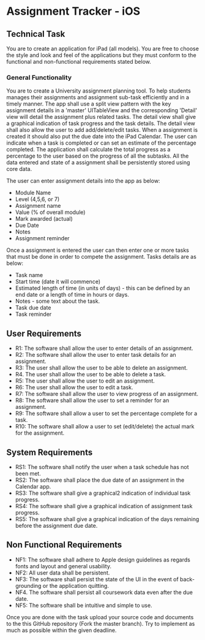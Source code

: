 # Assignment Tracker - iOS

## Technical Task

You are to create an application for iPad (all models). You are free to choose the style and look and feel of the applications but they must conform to the functional and non-functional requirements stated below.

### General Functionality

You are to create a University assignment planning tool. To help students manages their assignments and assignment sub-task efficiently and in a timely manner. The app shall use a split view pattern with the key assignment details in a 'master' UITableView and the corresponding 'Detail' view will detail the assignment plus related tasks. The detail view shall give a graphical indication of task progress and the task details. The detail view shall also allow the user to add add/delete/edit tasks. When a assignment is created it should also put the due date into the iPad Calendar. The user can indicate when a task is completed or can set an estimate of the percentage completed. The application shall calculate the total progress as a percentage to the user based on the progress of all the subtasks. All the data entered and state of a assignment shall be persistently stored using core data.

The user can enter assignment details into the app as below:
  -	Module Name
  -	Level (4,5,6, or 7)
  -	Assignment name
  -	Value (% of overall module)
  -	Mark awarded (actual)
  -	Due Date
  -	Notes
  -	Assignment reminder

Once a assignment is entered the user can then enter one or more tasks that must be done in order to compete the assignment. Tasks details are as below: 
  -	Task name
  -	Start time (date it will commence)
  -	Estimated length of time (in units of days) - this can be defined by an end date or a length of time in hours or days.
  -	Notes - some text about the task.
  -	Task due date
  -	Task reminder

## User Requirements

- R1:   The software shall allow the user to enter details of an assignment. 
- R2:   The software shall allow the user to enter task details for an assignment. 
- R3:   The user shall allow the user to be able to delete an assignment. 
- R4.   The user shall allow the user to be able to delete a task. 
- R5:   The user shall allow the user to edit an assignment. 
- R6:   The user shall allow the user to edit a task. 
- R7:   The software shall allow the user to view progress of an assignment. 
- R8:   The software shall allow the user to set a reminder for an assignment. 
- R9:   The software shall allow a user to set the percentage complete for a task. 
- R10:  The software shall allow a user to set (edit/delete) the actual mark for the assignment.

## System Requirements 

- RS1:  The software shall notify the user when a task schedule has not been met. 
- RS2:  The software shall place the due date of an assignment in the Calendar app. 
- RS3:  The software shall give a graphical2 indication of individual task progress. 
- RS4:  The software shall give a graphical indication of assignment task progress. 
- RS5:  The software shall give a graphical indication of the days remaining before the assignment due date.

## Non Functional Requirements 

- NF1: The software shall adhere to Apple design guidelines as regards fonts and layout and general usability. 
- NF2: All user data shall be persistent. 
- NF3: The software shall persist the state of the UI in the event of back-grounding or the application quitting. 
- NF4. The software shall persist all coursework data even after the due date. 
- NF5: The software shall be intuitive and simple to use.

Once you are done with the task upload your source code and documents to the this GitHub repository (Fork the master branch). Try to implement as much as possible within the given deadline.
